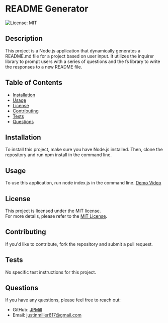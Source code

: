 # README Generator

![License: MIT](https://img.shields.io/badge/License-MIT-yellow.svg)

## Description
This project is a Node.js application that dynamically generates a README.md file for a project based on user input. It utilizes the inquirer library to prompt users with a series of questions and the fs library to write the responses to a new README file.

## Table of Contents
- [Installation](#installation)
- [Usage](#usage)
- [License](#license)
- [Contributing](#contributing)
- [Tests](#tests)
- [Questions](#questions)

## Installation
To install this project, make sure you have Node.js installed. Then, clone the repository and run npm install in the command line.

## Usage
To use this application, run node index.js in the command line.
[Demo Video](./video/README%20Generator.webm)

## License
This project is licensed under the MIT license.  
For more details, please refer to the [MIT License](https://opensource.org/licenses/MIT).
  

## Contributing
If you'd like to contribute, fork the repository and submit a pull request.

## Tests
No specific test instructions for this project.

## Questions
If you have any questions, please feel free to reach out:
- GitHub: [JPMill](https://github.com/JPMill)
- Email: [justinmiller617@gmail.com](mailto:justinmiller617@gmail.com)
  